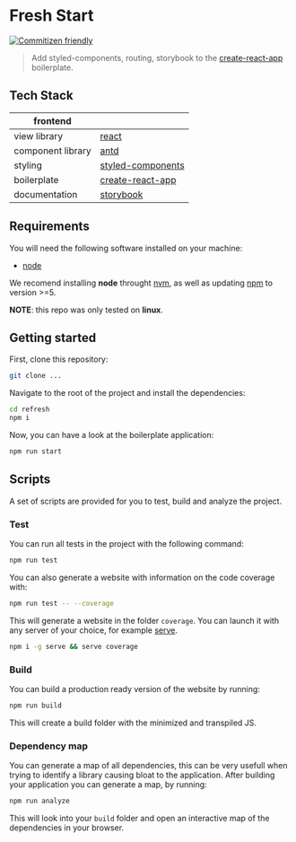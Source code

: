 # Fresh Start

[![Commitizen friendly](https://img.shields.io/badge/commitizen-friendly-brightgreen.svg)](http://commitizen.github.io/cz-cli/)

> Add styled-components, routing, storybook to the [create-react-app]() boilerplate.

## Tech Stack

| frontend          |             |
| ------------------|-------------|
| view library      | [react](https://reactjs.org/) |
| component library | [antd](https://ant.design/) |
| styling           | [styled-components ](https://github.com/styled-components/styled-components) |
| boilerplate       | [create-react-app](https://github.com/facebook/create-react-app)|
| documentation     | [storybook](https://github.com/storybooks/storybook) |

## Requirements


You will need the following software installed on your machine:

- [node](https://nodejs.org/en/)

We recomend installing **node** throught [nvm](https://github.com/creationix/nvm), as well as
updating [npm](https://www.npmjs.com/) to version >=5.

**NOTE**: this repo was only tested on **linux**.

## Getting started

First, clone this repository:

```sh
git clone ...
```

Navigate to the root of the project and install the dependencies:

```sh
cd refresh
npm i
```

Now, you can have a look at the boilerplate application:

```sh
npm run start
```

## Scripts


A set of scripts are provided for you to test, build and analyze the project.

### Test

You can run all tests in the project with the following command:

```sh
npm run test
```

You can also generate a website with information on the code coverage with:

```sh
npm run test -- --coverage
```

This will generate a website in the folder `coverage`. You can launch it with any server of your
choice, for example [serve](https://www.npmjs.com/package/serve).

```sh
npm i -g serve && serve coverage
```

### Build

You can build a production ready version of the website by running:

```sh
npm run build
```

This will create a build folder with the minimized and transpiled JS.

### Dependency map

You can generate a map of all dependencies, this can be very usefull when trying to identify a
library causing bloat to the application. After building your application you can generate a map,
by running:

```sh
npm run analyze
```

This will look into your `build` folder and open an interactive map of the dependencies in your
browser.
